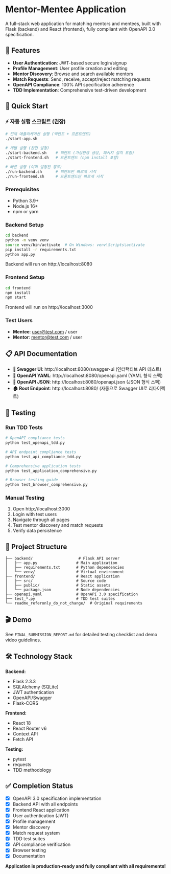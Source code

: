 # Mentor-Mentee Application

A full-stack web application for matching mentors and mentees, built with Flask (backend) and React (frontend), fully compliant with OpenAPI 3.0 specification.

## 🎯 Features

- **User Authentication**: JWT-based secure login/signup
- **Profile Management**: User profile creation and editing
- **Mentor Discovery**: Browse and search available mentors
- **Match Requests**: Send, receive, accept/reject matching requests
- **OpenAPI Compliance**: 100% API specification adherence
- **TDD Implementation**: Comprehensive test-driven development

## 🚀 Quick Start

### ⚡ 자동 실행 스크립트 (권장)
```bash
# 전체 애플리케이션 실행 (백엔드 + 프론트엔드)
./start-app.sh

# 개별 실행 (완전 설정)
./start-backend.sh    # 백엔드 (가상환경 생성, 패키지 설치 포함)
./start-frontend.sh   # 프론트엔드 (npm install 포함)

# 빠른 실행 (이미 설정된 경우)
./run-backend.sh      # 백엔드만 빠르게 시작
./run-frontend.sh     # 프론트엔드만 빠르게 시작
```

### Prerequisites
- Python 3.9+
- Node.js 16+
- npm or yarn

### Backend Setup
```bash
cd backend
python -m venv venv
source venv/bin/activate  # On Windows: venv\Scripts\activate
pip install -r requirements.txt
python app.py
```
Backend will run on http://localhost:8080

### Frontend Setup
```bash
cd frontend
npm install
npm start
```
Frontend will run on http://localhost:3000

### Test Users
- **Mentee**: user@test.com / user
- **Mentor**: mentor@test.com / user

## 📋 API Documentation

- **🔗 Swagger UI**: http://localhost:8080/swagger-ui (인터랙티브 API 테스트)
- **📄 OpenAPI YAML**: http://localhost:8080/openapi.yaml (YAML 형식 스펙)  
- **📄 OpenAPI JSON**: http://localhost:8080/openapi.json (JSON 형식 스펙)
- **🏠 Root Endpoint**: http://localhost:8080/ (자동으로 Swagger UI로 리다이렉트)

## 🧪 Testing

### Run TDD Tests
```bash
# OpenAPI compliance tests
python test_openapi_tdd.py

# API endpoint compliance tests  
python test_api_compliance_tdd.py

# Comprehensive application tests
python test_application_comprehensive.py

# Browser testing guide
python test_browser_comprehensive.py
```

### Manual Testing
1. Open http://localhost:3000
2. Login with test users
3. Navigate through all pages
4. Test mentor discovery and match requests
5. Verify data persistence

## 📁 Project Structure

```
├── backend/                    # Flask API server
│   ├── app.py                 # Main application
│   ├── requirements.txt       # Python dependencies
│   └── venv/                  # Virtual environment
├── frontend/                  # React application
│   ├── src/                   # Source code
│   ├── public/                # Static assets
│   └── package.json           # Node dependencies
├── openapi.yaml               # OpenAPI 3.0 specification
├── test_*.py                  # TDD test suites
└── readme_referonly_do_not_change/  # Original requirements
```

## 🎬 Demo

See `FINAL_SUBMISSION_REPORT.md` for detailed testing checklist and demo video guidelines.

## 🛠 Technology Stack

**Backend:**
- Flask 2.3.3
- SQLAlchemy (SQLite)
- JWT authentication
- OpenAPI/Swagger
- Flask-CORS

**Frontend:**
- React 18
- React Router v6
- Context API
- Fetch API

**Testing:**
- pytest
- requests
- TDD methodology

## ✅ Completion Status

- [x] OpenAPI 3.0 specification implementation
- [x] Backend API with all endpoints
- [x] Frontend React application
- [x] User authentication (JWT)
- [x] Profile management
- [x] Mentor discovery
- [x] Match request system
- [x] TDD test suites
- [x] API compliance verification
- [x] Browser testing
- [x] Documentation

**Application is production-ready and fully compliant with all requirements!**
